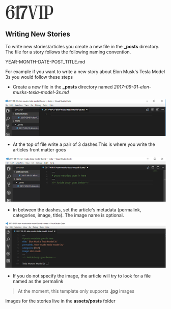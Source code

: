 ![Wicked Silly News](assets/header-logo-small.png)
## Writing New Stories
To write new stories/articles you create a new file in the **_posts** directory. The file for a story follows the following naming convention.

YEAR-MONTH-DATE-POST_TITLE.md

For example if you want to write a new story about Elon Musk's Tesla Model 3s  you would  follow these steps

* Create a new file in the **_posts** directory named *2017-09-01-elon-musks-tesla-model-3s.md* 

![metadata](assets/examples/metadata.png)

* At the top of file write a pair of 3 dashes.This is where you write the articles front matter goes

![metadata](assets/examples/metadata1.png)
   
* In between the dashes, set the article's metadata (permalink, categories, image, title). The image name is optional. 

![metadata](assets/examples/metadata2.png)

* If you do not specify the image, the article will try to look for a file named as the permalink

> At the moment, this template only supports **.jpg** images

Images for the stories live in the **assets/posts** folder
